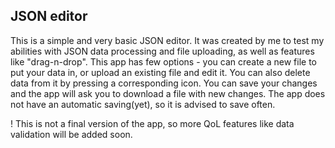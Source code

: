 ## JSON editor

This is a simple and very basic JSON editor. It was created by me to test my abilities with JSON data processing and file uploading, as well as features like "drag-n-drop".
This app has few options - you can create a new file to put your data in, or upload an existing file and edit it. You can also delete data from it by pressing a corresponding icon.
You can save your changes and the app will ask you to download a file with new changes. The app does not have an automatic saving(yet), so it is advised to save often.

! This is not a final version of the app, so more QoL features like data validation will be added soon.
